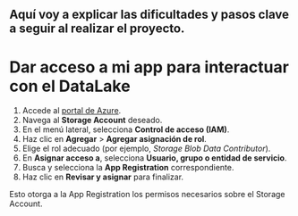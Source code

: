 ## Aquí voy a explicar las dificultades y pasos clave a seguir al realizar el proyecto.

# Dar acceso a mi app para interactuar con el DataLake

1. Accede al [portal de Azure](https://portal.azure.com/).
2. Navega al **Storage Account** deseado.
3. En el menú lateral, selecciona **Control de acceso (IAM)**.
4. Haz clic en **Agregar** > **Agregar asignación de rol**.
5. Elige el rol adecuado (por ejemplo, *Storage Blob Data Contributor*).
6. En **Asignar acceso a**, selecciona **Usuario, grupo o entidad de servicio**.
7. Busca y selecciona la **App Registration** correspondiente.
8. Haz clic en **Revisar y asignar** para finalizar.

Esto otorga a la App Registration los permisos necesarios sobre el Storage Account.
